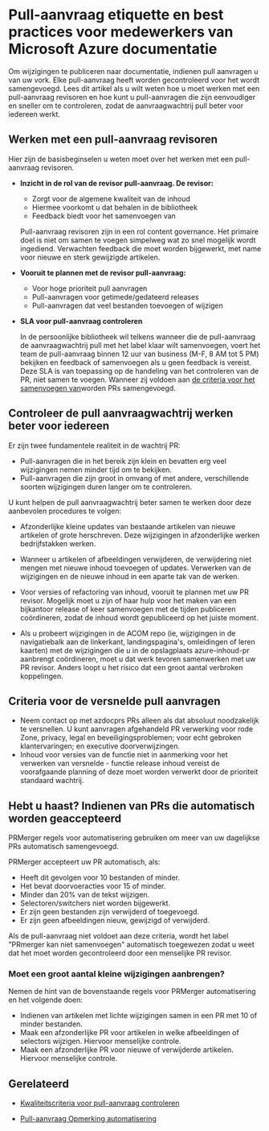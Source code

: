 # <a name="pull-request-etiquette-and-best-practices-for-microsoft-contributors-to-azure-documentation"></a>Pull-aanvraag etiquette en best practices voor medewerkers van Microsoft Azure documentatie

Om wijzigingen te publiceren naar documentatie, indienen pull aanvragen u van uw vork. Elke pull-aanvraag heeft worden gecontroleerd voor het wordt samengevoegd. Lees dit artikel als u wilt weten hoe u moet werken met een pull-aanvraag revisoren en hoe kunt u pull-aanvragen die zijn eenvoudiger en sneller om te controleren, zodat de aanvraagwachtrij pull beter voor iedereen werkt.

## <a name="working-with-pull-request-reviewers"></a>Werken met een pull-aanvraag revisoren

Hier zijn de basisbeginselen u weten moet over het werken met een pull-aanvraag revisoren. 

- <b>Inzicht in de rol van de revisor pull-aanvraag. De revisor:</b>
  - Zorgt voor de algemene kwaliteit van de inhoud
  - Hiermee voorkomt u dat behalen in de bibliotheek
  - Feedback biedt voor het samenvoegen van

  Pull-aanvraag revisoren zijn in een rol content governance. Het primaire doel is niet om samen te voegen simpelweg wat zo snel mogelijk wordt ingediend. Verwachten feedback die moet worden bijgewerkt, met name voor nieuwe en sterk gewijzigde artikelen.

- <b>Vooruit te plannen met de revisor pull-aanvraag:</b>
  - Voor hoge prioriteit pull aanvragen
  - Pull-aanvragen voor getimede/gedateerd releases
  - Pull-aanvragen dat veel bestanden toevoegen of wijzigen

- <b>SLA voor pull-aanvraag controleren</b>

  In de persoonlijke bibliotheek wil telkens wanneer die de pull-aanvraag de aanvraagwachtrij pull met het label klaar wilt samenvoegen, voert het team de pull-aanvraag binnen 12 uur van business (M-F, 8 AM tot 5 PM) bekijken en feedback of samenvoegen als u geen feedback is vereist. Deze SLA is van toepassing op de handeling van het controleren van de PR, niet samen te voegen. Wanneer zij voldoen aan [de criteria voor het samenvoegen van](contributor-guide-pr-criteria.md)worden PRs samengevoegd. 

## <a name="make-the-pull-request-queue-work-better-for-everyone"></a>Controleer de pull aanvraagwachtrij werken beter voor iedereen

Er zijn twee fundamentele realiteit in de wachtrij PR:

- Pull-aanvragen die in het bereik zijn klein en bevatten erg veel wijzigingen nemen minder tijd om te bekijken. 
- Pull-aanvragen die zijn groot in omvang of met andere, verschillende soorten wijzigingen duren langer om te controleren.

U kunt helpen de pull aanvraagwachtrij beter samen te werken door deze aanbevolen procedures te volgen:

- Afzonderlijke kleine updates van bestaande artikelen van nieuwe artikelen of grote herschreven. Deze wijzigingen in afzonderlijke werken bedrijfstakken werken. 

- Wanneer u artikelen of afbeeldingen verwijderen, de verwijdering niet mengen met nieuwe inhoud toevoegen of updates. Verwerken van de wijzigingen en de nieuwe inhoud in een aparte tak van de werken.

- Voor versies of refactoring van inhoud, vooruit te plannen met uw PR revisor. Mogelijk moet u zijn of haar hulp voor het maken van een bijkantoor release of keer samenvoegen met de tijden publiceren coördineren, zodat de inhoud wordt gepubliceerd op het juiste moment.

- Als u probeert wijzigingen in de ACOM repo (ie, wijzigingen in de navigatiebalk aan de linkerkant, landingspagina's, omleidingen of leren kaarten) met de wijzigingen die u in de opslagplaats azure-inhoud-pr aanbrengt coördineren, moet u dat werk tevoren samenwerken met uw PR revisor. Anders loopt u het risico dat een groot aantal verbroken koppelingen.

## <a name="criteria-for-expedited-pull-requests"></a>Criteria voor de versnelde pull aanvragen

- Neem contact op met azdocprs PRs alleen als dat absoluut noodzakelijk te versnellen. U kunt aanvragen afgehandeld PR verwerking voor rode Zone, privacy, legal en beveiligingsproblemen; voor echt gebroken klantervaringen; en executive doorverwijzingen. 
- Inhoud voor versies van de functie niet in aanmerking voor het verwerken van versnelde - functie release inhoud vereist de voorafgaande planning of deze moet worden verwerkt door de prioriteit standaard wachtrij.


## <a name="in-a-hurry-submit-prs-that-can-be-accepted-automatically"></a>Hebt u haast? Indienen van PRs die automatisch worden geaccepteerd

PRMerger regels voor automatisering gebruiken om meer van uw dagelijkse PRs automatisch samengevoegd.

PRMerger accepteert uw PR automatisch, als:
* Heeft dit gevolgen voor 10 bestanden of minder.
* Het bevat doorvoeracties voor 15 of minder.
* Minder dan 20% van de tekst wijzigen.
* Selectoren/switchers niet worden bijgewerkt.
* Er zijn geen bestanden zijn verwijderd of toegevoegd.
* Er zijn geen afbeeldingen nieuw, gewijzigd of verwijderd.

Als de pull-aanvraag niet voldoet aan deze criteria, wordt het label "PRmerger kan niet samenvoegen" automatisch toegewezen zodat u weet dat het moet worden gecontroleerd door een menselijke PR revisor.

### <a name="need-to-make-a-lot-of-little-changes"></a>Moet een groot aantal kleine wijzigingen aanbrengen?

Nemen de hint van de bovenstaande regels voor PRMerger automatisering en het volgende doen:
* Indienen van artikelen met lichte wijzigingen samen in een PR met 10 of minder bestanden.
* Maak een afzonderlijke PR voor artikelen in welke afbeeldingen of selectors wijzigen. Hiervoor menselijke controle.
* Maak een afzonderlijke PR voor nieuwe of verwijderde artikelen. Hiervoor menselijke controle.

## <a name="related"></a>Gerelateerd

- [Kwaliteitscriteria voor pull-aanvraag controleren](contributor-guide-pr-criteria.md)

- [Pull-aanvraag Opmerking automatisering](contributor-guide-pull-request-comments.md)
